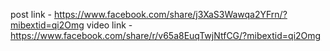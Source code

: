 post link - https://www.facebook.com/share/j3XaS3Wawqa2YFrn/?mibextid=qi2Omg
video link - https://www.facebook.com/share/r/v65a8EuqTwjNtfCG/?mibextid=qi2Omg
